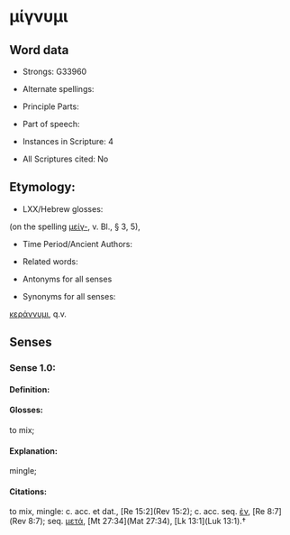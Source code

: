 # μίγνυμι

<!-- Status: S2=NeedsEdits -->
<!-- Lexica used for edits:   -->

## Word data

* Strongs: G33960

* Alternate spellings:



* Principle Parts: 


* Part of speech: 


* Instances in Scripture: 4

* All Scriptures cited: No

## Etymology: 


* LXX/Hebrew glosses: 

(on the spelling [μείγ-](), v. Bl., § 3, 5),

* Time Period/Ancient Authors: 


* Related words: 

* Antonyms for all senses

* Synonyms for all senses: 

 [κεράννυμι](../G27670/01.md), q.v.

## Senses 


### Sense  1.0: 

#### Definition: 

#### Glosses: 

to mix; 

#### Explanation: 

mingle; 

#### Citations: 

to mix, mingle: c. acc. et dat., [Re 15:2](Rev 15:2); c. acc. seq. [ἐν](), [Re 8:7](Rev 8:7); seq. [μετά](), [Mt 27:34](Mat 27:34), [Lk 13:1](Luk 13:1).†
